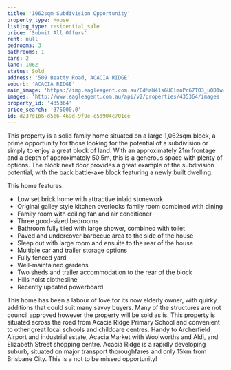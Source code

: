 ```yaml
---
title: '1062sqm Subdivision Opportunity'
property_type: House
listing_type: residential_sale
price: 'Submit All Offers'
rent: null
bedrooms: 3
bathrooms: 1
cars: 2
land: 1062
status: Sold
address: '509 Beatty Road, ACACIA RIDGE'
suburb: 'ACACIA RIDGE'
main_image: 'https://img.eagleagent.com.au/CdMaW41s6UClmnPr67TO3_uOD1w=/1280x854/smart/https://s3-us-west-2.amazonaws.com/eagleagent-orig/images/6823676/123044090-image-M.jpg'
images: 'http://www.eagleagent.com.au/api/v2/properties/435364/images'
property_id: '435364'
price_search: '375000.0'
id: d237d1b6-d5b6-469d-9f9e-c5d904c701ce
---
```

This property is a solid family home situated on a large 1,062sqm block, a prime opportunity for those looking for the potential of a subdivision or simply to enjoy a great block of land. With an approximately 21m frontage and a depth of approximately 50.5m, this is a generous space with plenty of options. The block next door provides a great example of the subdivision potential, with the back battle-axe block featuring a newly built dwelling.

This home features:

*  Low set brick home with attractive inlaid stonework
*  Original galley style kitchen overlooks family room combined with dining
*  Family room with ceiling fan and air conditioner
*  Three good-sized bedrooms
*  Bathroom fully tiled with large shower, combined with toilet
*  Paved and undercover barbecue area to the side of the house
*  Sleep out with large room and ensuite to the rear of the house
*  Multiple car and trailer storage options
*  Fully fenced yard
*  Well-maintained gardens
*  Two sheds and trailer accommodation to the rear of the block
*  Hills hoist clothesline
*  Recently updated powerboard

This home has been a labour of love for its now elderly owner, with quirky additions that could suit many savvy buyers. Many of the structures are not council approved however the property will be sold as is. This property is situated across the road from Acacia Ridge Primary School and convenient to other great local schools and childcare centres. Handy to Archerfield Airport and industrial estate, Acacia Market with Woolworths and Aldi, and Elizabeth Street shopping centre. Acacia Ridge is a rapidly developing suburb, situated on major transport thoroughfares and only 15km from Brisbane City. This is a not to be missed opportunity!